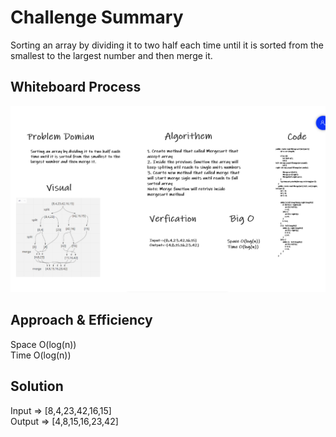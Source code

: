 # Challenge Summary
<!-- Description of the challenge -->
Sorting an array by dividing it to two half each time until it is sorted from the smallest to the largest number and then merge it.

## Whiteboard Process
<!-- Embedded whiteboard image -->
![img](./img/mswb.png)

## Approach & Efficiency
<!-- What approach did you take? Why? What is the Big O space/time for this approach? -->
Space O(log(n)) <br>
Time O(log(n))

## Solution
<!-- Show how to run your code, and examples of it in action -->

Input => [8,4,23,42,16,15] <br>
Output => [4,8,15,16,23,42]

